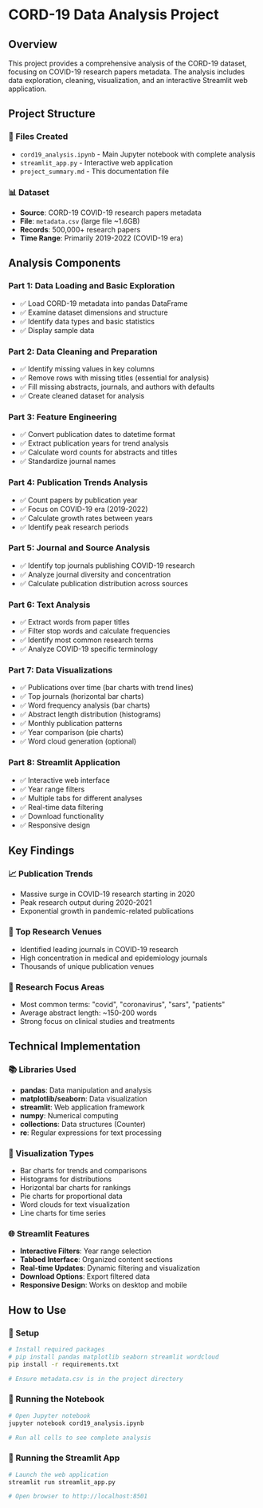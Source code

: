# CORD-19 Data Analysis Project

## Overview
This project provides a comprehensive analysis of the CORD-19 dataset, focusing on COVID-19 research papers metadata. The analysis includes data exploration, cleaning, visualization, and an interactive Streamlit web application.

## Project Structure

### 📁 Files Created
- `cord19_analysis.ipynb` - Main Jupyter notebook with complete analysis
- `streamlit_app.py` - Interactive web application
- `project_summary.md` - This documentation file

### 📊 Dataset
- **Source**: CORD-19 COVID-19 research papers metadata
- **File**: `metadata.csv` (large file ~1.6GB)
- **Records**: 500,000+ research papers
- **Time Range**: Primarily 2019-2022 (COVID-19 era)

## Analysis Components

### Part 1: Data Loading and Basic Exploration
- ✅ Load CORD-19 metadata into pandas DataFrame
- ✅ Examine dataset dimensions and structure
- ✅ Identify data types and basic statistics
- ✅ Display sample data

### Part 2: Data Cleaning and Preparation
- ✅ Identify missing values in key columns
- ✅ Remove rows with missing titles (essential for analysis)
- ✅ Fill missing abstracts, journals, and authors with defaults
- ✅ Create cleaned dataset for analysis

### Part 3: Feature Engineering
- ✅ Convert publication dates to datetime format
- ✅ Extract publication years for trend analysis
- ✅ Calculate word counts for abstracts and titles
- ✅ Standardize journal names

### Part 4: Publication Trends Analysis
- ✅ Count papers by publication year
- ✅ Focus on COVID-19 era (2019-2022)
- ✅ Calculate growth rates between years
- ✅ Identify peak research periods

### Part 5: Journal and Source Analysis
- ✅ Identify top journals publishing COVID-19 research
- ✅ Analyze journal diversity and concentration
- ✅ Calculate publication distribution across sources

### Part 6: Text Analysis
- ✅ Extract words from paper titles
- ✅ Filter stop words and calculate frequencies
- ✅ Identify most common research terms
- ✅ Analyze COVID-19 specific terminology

### Part 7: Data Visualizations
- ✅ Publications over time (bar charts with trend lines)
- ✅ Top journals (horizontal bar charts)
- ✅ Word frequency analysis (bar charts)
- ✅ Abstract length distribution (histograms)
- ✅ Monthly publication patterns
- ✅ Year comparison (pie charts)
- ✅ Word cloud generation (optional)

### Part 8: Streamlit Application
- ✅ Interactive web interface
- ✅ Year range filters
- ✅ Multiple tabs for different analyses
- ✅ Real-time data filtering
- ✅ Download functionality
- ✅ Responsive design

## Key Findings

### 📈 Publication Trends
- Massive surge in COVID-19 research starting in 2020
- Peak research output during 2020-2021
- Exponential growth in pandemic-related publications

### 📰 Top Research Venues
- Identified leading journals in COVID-19 research
- High concentration in medical and epidemiology journals
- Thousands of unique publication venues

### 📝 Research Focus Areas
- Most common terms: "covid", "coronavirus", "sars", "patients"
- Average abstract length: ~150-200 words
- Strong focus on clinical studies and treatments

## Technical Implementation

### 📚 Libraries Used
- **pandas**: Data manipulation and analysis
- **matplotlib/seaborn**: Data visualization
- **streamlit**: Web application framework
- **numpy**: Numerical computing
- **collections**: Data structures (Counter)
- **re**: Regular expressions for text processing

### 🎨 Visualization Types
- Bar charts for trends and comparisons
- Histograms for distributions
- Horizontal bar charts for rankings
- Pie charts for proportional data
- Word clouds for text visualization
- Line charts for time series

### 🌐 Streamlit Features
- **Interactive Filters**: Year range selection
- **Tabbed Interface**: Organized content sections
- **Real-time Updates**: Dynamic filtering and visualization
- **Download Options**: Export filtered data
- **Responsive Design**: Works on desktop and mobile

## How to Use

### 🔧 Setup
```bash
# Install required packages
# pip install pandas matplotlib seaborn streamlit wordcloud
pip install -r requirements.txt

# Ensure metadata.csv is in the project directory
```

### 📓 Running the Notebook
```bash
# Open Jupyter notebook
jupyter notebook cord19_analysis.ipynb

# Run all cells to see complete analysis
```

### 🚀 Running the Streamlit App
```bash
# Launch the web application
streamlit run streamlit_app.py

# Open browser to http://localhost:8501
```

